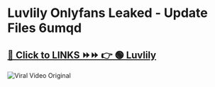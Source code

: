 
 # Luvlily Onlyfans Leaked - Update Files 6umqd

## <h2><a href="https://clipsfans.com/Luvlily&ref=git">🔗 Click to LINKS ⏩⏩ 👉 🟢 Luvlily </a></h2>

<a href="https://clipsfans.com/Luvlily&ref=git" rel="nofollow" data-target="animated-image.originalLink"><img src="https://i.ibb.co.com/xMMVF88/686577567.gif" alt="Viral Video Original" style="max-width: 100%; display: inline-block;" data-target="animated-image.originalImage"></a>

